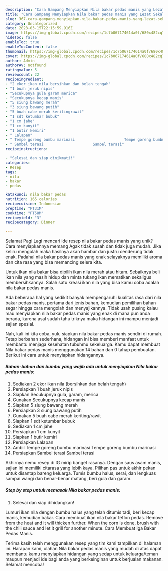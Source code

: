 ```yaml
---
description: "Cara Gampang Menyiapkan Nila bakar pedas manis yang Lezat Sekali, Lezat"
title: "Cara Gampang Menyiapkan Nila bakar pedas manis yang Lezat Sekali, Lezat"
slug: 367-cara-gampang-menyiapkan-nila-bakar-pedas-manis-yang-lezat-sekali-lezat
category: Uncategorized
date: 2023-03-15T22:15:59.916Z
image: https://img-global.cpcdn.com/recipes/1c7b067174614a0f/680x482cq70/nila-bakar-pedas-manis-foto-resep-utama.jpg
hideToc: false
enableToc: true
enableTocContent: false
thumbnail: https://img-global.cpcdn.com/recipes/1c7b067174614a0f/680x482cq70/nila-bakar-pedas-manis-foto-resep-utama.jpg
cover: https://img-global.cpcdn.com/recipes/1c7b067174614a0f/680x482cq70/nila-bakar-pedas-manis-foto-resep-utama.jpg
author: Admin
authorAv: notfound
ratingvalue: 5
reviewcount: 22
recipeingredient:
- "2 ekor ikan nila bersihkan dan belah tengah"
- "1 buah jeruk nipis"
- "Secukupnya gula garam merica"
- "Secukupnya kecap manis"
- "5 siung bawang merah"
- "3 siung bawang putih"
- "5 buah cabe merah keritingrawit"
- "1 sdt ketumbar bubuk"
- "1 cm jahe"
- "1 cm kunyit"
- "1 butir kemiri"
- " Lalapan"
- " Tempe goreng bumbu marinasi                      Tempe goreng bumbu marinasi"
- " Sambel terasi                      Sambel terasi"
recipeinstructions:

- "Selesai dan siap dinikmati!"
categories:
- Resep
tags:
- nila
- bakar
- pedas

katakunci: nila bakar pedas 
nutrition: 165 calories
recipecuisine: Indonesian
preptime: "PT31M"
cooktime: "PT58M"
recipeyield: "3"
recipecategory: Dinner

---
```



Selamat Pagi Lagi mencari ide resep nila bakar pedas manis yang unik? Cara menyiapkannya memang Agak tidak susah dan tidak juga mudah. Jika keliru mengolah maka hasilnya akan hambar dan justru cenderung tidak enak. Padahal nila bakar pedas manis yang enak selayaknya memiliki aroma dan cita rasa yang bisa memancing selera kita.


Untuk ikan nila bakar bisa dipilih ikan nila merah atau hitam. Sebaiknya beli ikan nila yang masih hidup dan minta tukang ikan mematikan sekaligus membersihkannya. Salah satu kreasi ikan nila yang bisa kamu coba adalah nila bakar pedas manis.

Ada beberapa hal yang sedikit banyak mempengaruhi kualitas rasa dari nila bakar pedas manis, pertama dari jenis bahan, kemudian pemilihan bahan segar hingga cara mengolah dan menyajikannya. Tidak usah pusing kalau mau menyiapkan nila bakar pedas manis yang enak di mana pun anda berada, karena asal sudah tahu triknya maka hidangan ini mampu menjadi sajian spesial.


Nah, kali ini kita coba, yuk, siapkan nila bakar pedas manis sendiri di rumah. Tetap berbahan sederhana, hidangan ini bisa memberi manfaat untuk membantu menjaga kesehatan tubuhmu sekeluarga. Kamu dapat membuat Nila bakar pedas manis menggunakan 14 bahan dan 0 tahap pembuatan. Berikut ini cara untuk menyiapkan hidangannya.

<!--inarticleads1-->

##### Bahan-bahan dan bumbu yang wajib ada untuk menyiapkan Nila bakar pedas manis:

1. Sediakan 2 ekor ikan nila (bersihkan dan belah tengah)
1. Persiapkan 1 buah jeruk nipis
1. Siapkan Secukupnya gula, garam, merica
1. Gunakan Secukupnya kecap manis
1. Siapkan 5 siung bawang merah
1. Persiapkan 3 siung bawang putih
1. Gunakan 5 buah cabe merah keriting/rawit
1. Siapkan 1 sdt ketumbar bubuk
1. Sediakan 1 cm jahe
1. Persiapkan 1 cm kunyit
1. Siapkan 1 butir kemiri
1. Persiapkan  Lalapan
1. Ambil  Tempe goreng bumbu marinasi                      Tempe goreng bumbu marinasi
1. Persiapkan  Sambel terasi                      Sambel terasi


Akhirnya nemu resep di IG mirip banget rasanya. Dengan saus asam manis, sajian ini memiliki citarasa yang lebih kaya. Pilihan pas untuk akhir pekan untuk disantap bareng keluarga. Tumis bumbu halus, serai, dan lengkuas sampai wangi dan benar-benar matang, beri gula dan garam. 

<!--inarticleads2-->

##### Step by step untuk memasak Nila bakar pedas manis:


1. Selesai dan siap dihidangkan!

Lumuri ikan nila dengan bumbu halus yang telah ditumis tadi, beri kecap manis, kemudian bakar. Cara membuat ikan nila bakar teflon pedas. Remove from the heat and it will thicken further. When the corn is done, brush with the chili sauce and let it grill for another minute. Cara Membuat Iga Bakar Pedas Manis. 

Terima kasih telah menggunakan resep yang tim kami tampilkan di halaman ini. Harapan kami, olahan Nila bakar pedas manis yang mudah di atas dapat membantu kamu menyiapkan hidangan yang sedap untuk keluarga/teman maupun menjadi ide bagi anda yang berkeinginan untuk berjualan makanan. Selamat mencoba!
